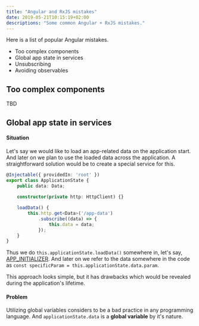 ```yaml
---
title: "Angular and RxJS mistakes"
date: 2019-05-21T10:15:19+02:00
descriptions: "Some common Angular + RxJS mistakes."
---
```

Here is a list of popular Angular mistakes.


* Too complex components
* Global app state in services
* Unsubscribing
* Avoiding observables


## Too complex components

TBD

## Global app state in services

#### Situation

Let's say we would like to load an app-related data on the application start.
And later on we plan to use the loaded data across the application. A straightforward
solution would be to create a special service for this.

```typescript
@Injectable({ providedIn: 'root' })
export class ApplicationState {
    public data: Data;
    
    constructor(private http: HttpClient) {}

    loadData() {
        this.http.get<Data>('/app-data')
            .subscribe((data) => {
                this.data = data;
            });
    }
}
```

Thus we do `this.applicationState.loadData()` somewhere in, let's say,
[APP_INITIALIZER](https://www.intertech.com/Blog/angular-4-tutorial-run-code-during-app-initialization/).
And later on we refer to the data somewhere in the code
as `const specificParam = this.applicationState.data.param`.

This approach looks simple, but it has drawbacks which would be revealed during
the application's lifetime.

#### Problem

Utilizing global variables considers to be a bad practice in any programming
language. And `applicationState.data` is a **global variable** by it's nature.

